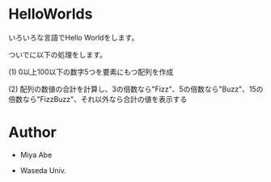 # HelloWorlds

いろいろな言語でHello Worldをします。

ついでに以下の処理をします。

(1) 0以上100以下の数字5つを要素にもつ配列を作成

(2) 配列の数値の合計を計算し、3の倍数なら"Fizz"、5の倍数なら"Buzz"、15の倍数なら"FizzBuzz"、それ以外なら合計の値を表示する

# Author

- Miya Abe

- Waseda Univ.
